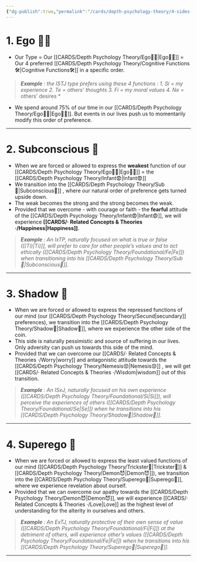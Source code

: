 ```yaml
---
{"dg-publish":true,"permalink":"/cards/depth-psychology-theory/4-sides-of-the-mind/","created":"2023-01-07T15:30:40.601+01:00","updated":"2023-05-04T09:11:36.312+02:00"}
---
```



# 1. Ego 🙋‍♂️
- Our Type = Our [[CARDS/Depth Psychology Theory/Ego🙋‍♂️\|Ego🙋‍♂️]] = Our 4 preferred [[CARDS/Depth Psychology Theory/Cognitive Functions🛠️\|Cognitive Functions🛠️]] in a specific order. 

> ***Example** : the ISTJ type prefers using these 4 functions : 
		1. Si = my experience 
		2. Te = others’ thoughts 
		3. Fi = my moral values 
		4. Ne* = others’ desires * 
		
- We spend around 75% of our time in our [[CARDS/Depth Psychology Theory/Ego🙋‍♂️\|Ego🙋‍♂️]].  But events in our lives push us to momentarily modify this order of preference. 
---
# 2. Subconscious 🤸
- When we are forced or allowed to express the **weakest** function of our [[CARDS/Depth Psychology Theory/Ego🙋‍♂️\|Ego🙋‍♂️]] = the [[CARDS/Depth Psychology Theory/Infant😨\|Infant😨]]
- We transition into the [[CARDS/Depth Psychology Theory/Sub🤸\|Subconscious🤸]] , where our natural order of preference gets turned upside down. 
- The weak becomes the strong and the strong becomes the weak.
- Provided that we overcome - with courage or faith - the **fearful** attitude of the [[CARDS/Depth Psychology Theory/Infant😨\|Infant😨]], we will experience **[[CARDS/· Related Concepts & Theories ·/Happiness\|Happiness]]**.  

> ***Example** : An IxTP, naturally focused on what is true or false ([[Ti)\|Ti)]], will prefer to care for other people’s values and to act ethically ([[CARDS/Depth Psychology Theory/Foundational/Fe\|Fe]]) when transitioning into his [[CARDS/Depth Psychology Theory/Sub🤸\|Subconscious🤸]].* 
---
# 3. Shadow 👤
- When we are forced or allowed to express the repressed functions of our mind (our [[CARDS/Depth Psychology Theory/Secund\|secundary]] preferences), we transition into the [[CARDS/Depth Psychology Theory/Shadow👤\|Shadow👤]], where we experience the other side of the coin.
- This side is naturally pessimistic and source of suffering in our lives. Only adversity can push us towards this side of the mind.  
- Provided that we can overcome our [[CARDS/· Related Concepts & Theories ·/Worry\|worry]] and antagonistic attitude towards the [[CARDS/Depth Psychology Theory/Nemesis😟\|Nemesis😟]] , we will get [[CARDS/· Related Concepts & Theories ·/Wisdom\|wisdom]] out of this transition. 

> ***Example** : An ISxJ, naturally focused on his own experience ([[CARDS/Depth Psychology Theory/Foundational/Si\|Si]]), will perceive the experiences of others ([[CARDS/Depth Psychology Theory/Foundational/Se\|Se]]) when he transitions into his [[CARDS/Depth Psychology Theory/Shadow👤\|Shadow👤]].*
---
# 4. Superego 👹
- When we are forced or allowed to express the least valued functions of our mind ([[CARDS/Depth Psychology Theory/Trickster🤡\|Trickster🤡]] & [[CARDS/Depth Psychology Theory/Demon😈\|Demon😈]]), we transition into the [[CARDS/Depth Psychology Theory/Superego👹\|Superego👹]], where we experience revelation about ourself.
- Provided that we can overcome our apathy towards the [[CARDS/Depth Psychology Theory/Demon😈\|Demon😈]], we will experience [[CARDS/· Related Concepts & Theories ·/Love\|Love]] as the highest level of understanding for the alterity in ourselves and others. 

> ***Example** : An ExTJ, naturally protective of their own sense of value ([[CARDS/Depth Psychology Theory/Foundational/Fi\|Fi]]) at the detriment of others, will experience other’s values ([[CARDS/Depth Psychology Theory/Foundational/Fe\|Fe]]) when he transitions into his [[CARDS/Depth Psychology Theory/Superego👹\|Superego👹]].* 
---
